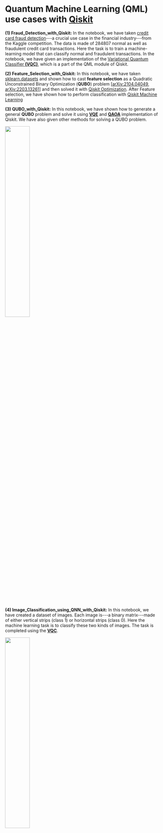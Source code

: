 # Quantum Machine Learning (QML) use cases with [Qiskit](https://qiskit.org/)

__(1) Fraud_Detection_with_Qiskit:__ In the notebook, we have taken [credit card fraud detection](https://www.kaggle.com/datasets/mlg-ulb/creditcardfraud)---a crucial use case in the financial industry---from the Kaggle competition.
The data is made of 284807 normal as well as fraudulent credit card transactions. Here the task is to train a machine-learning model that can classify normal and fraudulent transactions. In the notebook, we have given an implementation of the [Variational Quantum Classifier __(VQC)__](https://qiskit.org/documentation/stable/0.19/stubs/qiskit.aqua.algorithms.VQC.html#qiskit.aqua.algorithms.VQC), which is a part of the QML module of Qiskit.

__(2) Feature_Selection_with_Qiskit:__ In this notebook, we have taken [sklearn.datasets](https://scikit-learn.org/stable/datasets/toy_dataset.html) and shown how to cast __feature selection__ as a Quadratic Unconstrained Binary Optimization (__QUBO__) problem [[arXiv:2104.04049](https://arxiv.org/abs/2104.04049), [arXiv:2203.13261](https://arxiv.org/abs/2203.13261)] and then solved it with [Qiskit Optimization](https://qiskit.org/ecosystem/optimization/). 
After Feature selection, we have shown how to perform classification with [Qiskit Machine Learning](https://qiskit.org/ecosystem/machine-learning/)

__(3) QUBO_with_Qiskit:__ In this notebook, we have shown how to generate a general __QUBO__ problem and solve it using [__VQE__](https://qiskit.org/documentation/stubs/qiskit.algorithms.minimum_eigensolvers.SamplingVQE.html) and [__QAOA__](https://qiskit.org/documentation/stubs/qiskit.algorithms.QAOA.html) implementation of Qiskit. We have also given other methods for solving a QUBO problem.

<img src="https://github.com/ArunSehrawat/Quantum_Machine_Learning_use_cases_with_Qiskit/assets/99533657/658d7316-ff38-4a2b-ae08-573c4860516e" width=40% height=40%>


__(4) Image_Classification_using_QNN_with_Qiskit:__ In this notebook, we have created a dataset of images. Each image is---a binary matrix---made of either vertical strips (class 1) or horizontal strips (class 0). Here the machine learning task is to classify these two kinds of images. The task is completed using the [__VQC__](https://qiskit.org/documentation/stable/0.19/stubs/qiskit.aqua.algorithms.VQC.html#qiskit.aqua.algorithms.VQC).


<img src="https://github.com/ArunSehrawat/Quantum_Machine_Learning_use_cases_with_Qiskit/assets/99533657/6a5a76ae-58d5-426a-85d6-3b09360adf7a" width=40% height=40%>


